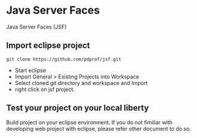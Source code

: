 # Java Server Faces
Java Server Faces (JSF)


## Import eclipse project

```
git clone https://github.com/pdprof/jsf.git
```

- Start eclipse
- Import General > Existing Projects into Workspace
- Select cloned git directory and workspace and Import
- right click on jsf project.

## Test your project on your local liberty

Build project on your eclipse environment. If you do not fimiliar with developing web project with eclipse, please refer other document to do so.


